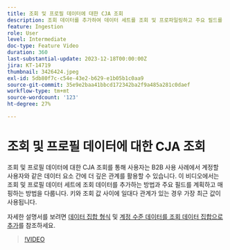 ```yaml
---
title: 조회 및 프로필 데이터에 대한 CJA 조회
description: 조회 데이터를 추가하여 데이터 세트를 조회 및 프로파일링하고 주요 필드를 계획 및 매핑하는 방법에 대해 알아봅니다.
feature: Ingestion
role: User
level: Intermediate
doc-type: Feature Video
duration: 360
last-substantial-update: 2023-12-18T00:00:00Z
jira: KT-14719
thumbnail: 3426424.jpeg
exl-id: 5db80f7c-c54e-43e2-b629-e1b05b1c0aa9
source-git-commit: 35e9e2baa41bbcd172342ba2f9a485a281c0daef
workflow-type: tm+mt
source-wordcount: '123'
ht-degree: 27%

---
```


# 조회 및 프로필 데이터에 대한 CJA 조회

조회 및 프로필 데이터에 대한 CJA 조회를 통해 사용자는 B2B 사용 사례에서 계정할 사용자와 같은 데이터 요소 간에 더 깊은 관계를 활용할 수 있습니다.  이 비디오에서는 조회 및 프로필 데이터 세트에 조회 데이터를 추가하는 방법과 주요 필드를 계획하고 매핑하는 방법을 다룹니다.  키와 조회 값 사이에 일대다 관계가 있는 경우 가장 최근 값이 사용됩니다.

자세한 설명서를 보려면 [데이터 집합 형식](https://experienceleague.adobe.com/docs/analytics-platform/using/cja-connections/create-connection.html?lang=en#dataset-types) 및 [계정 수준 데이터를 조회 데이터 집합으로 추가](https://experienceleague.adobe.com/docs/analytics-platform/using/cja-usecases/b2b/b2b.html?lang=en)를 참조하세요.

>[!VIDEO](https://video.tv.adobe.com/v/3426424/?learn=on)
